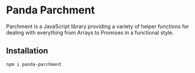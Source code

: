 # Panda Parchment

Parchment is a JavaScript library providing a variety of helper functions for dealing with everything from Arrays to Promises in a functional style.

## Installation

`npm i panda-parchment`
